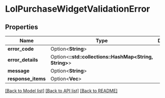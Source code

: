 # LolPurchaseWidgetValidationError

## Properties

Name | Type | Description | Notes
------------ | ------------- | ------------- | -------------
**error_code** | Option<**String**> |  | [optional]
**error_details** | Option<**::std::collections::HashMap<String, String>**> |  | [optional]
**message** | Option<**String**> |  | [optional]
**response_items** | Option<**Vec<String>**> |  | [optional]

[[Back to Model list]](../README.md#documentation-for-models) [[Back to API list]](../README.md#documentation-for-api-endpoints) [[Back to README]](../README.md)


